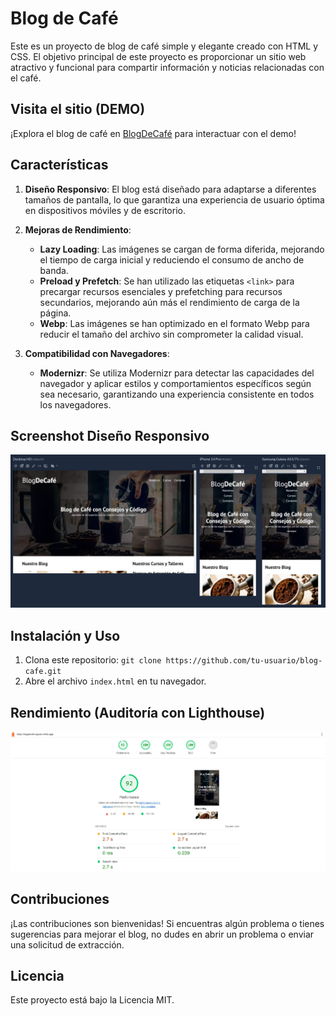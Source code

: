 # Blog de Café

Este es un proyecto de blog de café simple y elegante creado con HTML y CSS. El objetivo principal de este proyecto es proporcionar un sitio web atractivo y funcional para compartir información y noticias relacionadas con el café.

## Visita el sitio (DEMO)

¡Explora el blog de café en [BlogDeCafé](https://blogdecafe-qaysar.netlify.app/) para interactuar con el demo!

## Características

1. **Diseño Responsivo**: El blog está diseñado para adaptarse a diferentes tamaños de pantalla, lo que garantiza una experiencia de usuario óptima en dispositivos móviles y de escritorio.

2. **Mejoras de Rendimiento**:
   - **Lazy Loading**: Las imágenes se cargan de forma diferida, mejorando el tiempo de carga inicial y reduciendo el consumo de ancho de banda.
   - **Preload y Prefetch**: Se han utilizado las etiquetas `<link>` para precargar recursos esenciales y prefetching para recursos secundarios, mejorando aún más el rendimiento de carga de la página.
   - **Webp**: Las imágenes se han optimizado en el formato Webp para reducir el tamaño del archivo sin comprometer la calidad visual.

3. **Compatibilidad con Navegadores**:
   - **Modernizr**: Se utiliza Modernizr para detectar las capacidades del navegador y aplicar estilos y comportamientos específicos según sea necesario, garantizando una experiencia consistente en todos los navegadores.

## Screenshot Diseño Responsivo

![diseño responsivo](img/responsive.webp)

## Instalación y Uso

1. Clona este repositorio: `git clone https://github.com/tu-usuario/blog-cafe.git`
2. Abre el archivo `index.html` en tu navegador.

## Rendimiento (Auditoría con Lighthouse)

![lighthouse](img/lighthouse.webp)

## Contribuciones

¡Las contribuciones son bienvenidas! Si encuentras algún problema o tienes sugerencias para mejorar el blog, no dudes en abrir un problema o enviar una solicitud de extracción.

## Licencia

Este proyecto está bajo la Licencia MIT.
